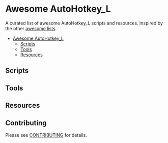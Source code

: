 # Awesome AutoHotkey_L
A curated list of awesome AutoHotkey_L scripts and resources. Inspired by the other [awesome lists](https://github.com/bayandin/awesome-awesomeness).

- [Awesome AutoHotkey_L](#awesome-rust)
  - [Scripts](#scripts)
  - [Tools](#tools)
  - [Resources](#resources)




## Scripts

## Tools

## Resources

## Contributing
Please see [CONTRIBUTING](/master/CONTRIBUTING.md) for details.
